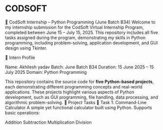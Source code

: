 # CODSOFT
🌟 CodSoft Internship – Python Programming (June Batch B34)
Welcome to my internship submission for the CodSoft Virtual Internship Program, completed between June 15 – July 15, 2025.
This repository includes all five tasks assigned during the program, demonstrating my skills in Python programming, including problem-solving, application development, and GUI design using Tkinter.

👤 Intern Profile

Name: Akhilesh yadav
Batch: June Batch B34
Duration: 15 June 2025 – 15 July 2025
Domain: Python Programming

This repository contains the source code for **five Python-based projects**, each demonstrating different programming concepts and real-world applications. These projects highlight various aspects of Python development, such as GUI programming, file handling, data processing, and algorithmic problem-solving.
📂 Project Tasks
🔢 Task 1: Command-Line Calculator
A simple yet functional calculator built using Python. Supports basic operations:

Addition
Subtraction
Multiplication
Division
